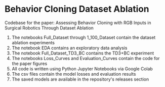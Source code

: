 # Behavior Cloning Dataset Ablation
Codebase for the paper: Assessing Behavior Cloning with RGB Inputs in Surgical Robotics Through Dataset Ablation

1. The notebooks Full_Dataset through 1_100_Dataset contain the dataset ablation experiments
2. The notebook EDA contains an exploratory data analysis
3. The notebook Full_Dataset_TD3_BC contains the TD3+BC experiment
4. The notebooks Loss_Curves and Evaluation_Curves contain the code for the paper figures
5. All code is written using Python Jupyter Notebooks via Google Colab
6. The csv files contain the model losses and evaluation results
7. The saved models are available in the repository's releases section
